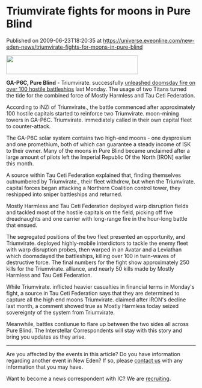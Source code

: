 # Triumvirate fights for moons in Pure Blind
Published on 2009-06-23T18:20:35 at https://universe.eveonline.com/new-eden-news/triumvirate-fights-for-moons-in-pure-blind

<img src='http://www.eve-ic.net/media/assets/icarticlebanner.png' width='350' height='50' />  
  
 **GA-P6C, Pure Blind** \- Triumvirate. successfully [unleashed doomsday fire on over 100 hostile battleships](http://www.eve-ic.net/media/igbd/igbd.php?faction=ic&url=http%3A%2F%2Ftriumvirate-alliance.com%2F%3Fa%3Dkill_related%26kll_id%3D3538850) last Monday. The usage of two Titans turned the tide for the combined force of Mostly Harmless and Tau Ceti Federation.  
  
According to iNZi of Triumvirate., the battle commenced after approximately 100 hostile capitals started to reinforce two Triumvirate. moon-mining towers in GA-P6C. Triumvirate. immediately called in their own capital fleet to counter-attack.  
  
The GA-P6C solar system contains two high-end moons - one dysprosium and one promethium, both of which can guarantee a steady income of ISK to their owner. Many of the moons in Pure Blind became unclaimed after a large amount of pilots left the Imperial Republic Of the North [IRON] earlier this month.  
  
A source within Tau Ceti Federation explained that, finding themselves outnumbered by Triumvirate., their fleet withdrew, but when the Triumvirate. capital forces began attacking a Northern Coalition control tower, they reshipped into sniper battleships and returned.  
  
Mostly Harmless and Tau Ceti Federation deployed warp disruption fields and tackled most of the hostile capitals on the field, picking off five dreadnaughts and one carrier with long-range fire in the hour-long battle that ensued.  
  
The segregated positions of the two fleet presented an opportunity, and Triumvirate. deployed highly-mobile interdictors to tackle the enemy fleet with warp disruption probes, then warped in an Avatar and a Leviathan which doomsdayed the battleships, killing over 100 in twin-waves of destructive force. The final numbers for the fight show approximately 250 kills for the Triumvirate. alliance, and nearly 50 kills made by Mostly Harmless and Tau Ceti Federation.  
  
While Triumvirate. inflicted heavier casualties in financial terms in Monday's fight, a source in Tau Ceti Federation says that they are determined to capture all the high end moons Triumvirate. claimed after IRON's decline last month, a comment showed true as Mostly Harmless today seized sovereignty of the system from Triumvirate.  
  
Meanwhile, battles contiunue to flare up between the two sides all across Pure Blind. The Interstellar Correspondents will stay with this story and bring you updates as they arise.

* * *

Are you affected by the events in this article? Do you have information regarding another event in New Eden? If so, please [contact us](http://myeve.eve-online.com/news.asp?a=submitrp) with any information that you may have.  
  
Want to become a news correspondent with IC? We are [recruiting](http://www.eveonline.com/isd.asp).
